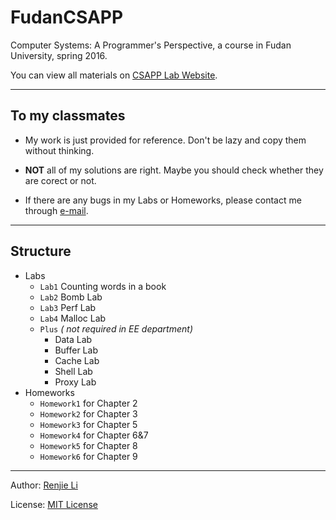 # FudanCSAPP
Computer Systems: A Programmer's Perspective, a course in Fudan University, spring 2016.

You can view all materials on [CSAPP Lab Website](http://csapp.cs.cmu.edu/3e/labs.html).

---
## To my classmates
* My work is just provided for reference. Don't be lazy and copy them without thinking.

* **NOT** all of my solutions are right. Maybe you should check whether they are corect or not.

* If there are any bugs in my Labs or Homeworks, please contact me through [e-mail](mailto:rjli13@fudan.edu.cn).

---
## Structure
* Labs
  * `Lab1` Counting words in a book
  * `Lab2` Bomb Lab
  * `Lab3` Perf Lab
  * `Lab4` Malloc Lab
  * `Plus` *( not required in EE department)*
    * Data Lab
    * Buffer Lab
    * Cache Lab
    * Shell Lab
    * Proxy Lab 
* Homeworks
  * `Homework1` for Chapter 2
  * `Homework2` for Chapter 3
  * `Homework3` for Chapter 5
  * `Homework4` for Chapter 6&7
  * `Homework5` for Chapter 8
  * `Homework6` for Chapter 9

---
Author: [Renjie Li](https://github.com/lirenjie95)

License: [MIT License](https://github.com/lirenjie95/CSAPP/blob/master/LICENSE)
